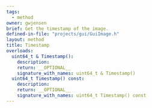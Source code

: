 ```yaml
---
tags:
  - method
owner: gwjensen
brief: Get the timestamp of the image.
defined-in-file: "projects/gui/GuiImage.h"
layout: method
title: Timestamp
overloads:
  uint64_t & Timestamp():
    description:
    return: __OPTIONAL__
    signature_with_names: uint64_t & Timestamp()
  uint64_t Timestamp() const:
    description:
    return: __OPTIONAL__
    signature_with_names: uint64_t Timestamp() const
---
```

